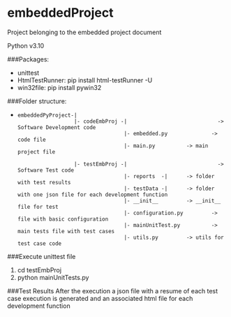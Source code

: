 # embeddedProject

Project belonging to the embedded project document

Python v3.10

###Packages:
- unittest
- HtmlTestRunner: pip install html-testRunner -U
- win32file: pip install pywin32

###Folder structure:
*     embeddedPyProject-|
                        |- codeEmbProj -|                             -> Software Development code
                                        |- embedded.py  	        -> code file
                                        |- main.py			-> main project file

                        |- testEmbProj -|                             -> Software Test code
                                        |- reports  -|		-> folder with test results
                                        |- testData -|		-> folder with one json file for each development function
                                        |- __init__			-> __init__ file for test
                                        |- configuration.py	        -> file with basic configuration
                                        |- mainUnitTest.py	        -> main tests file with test cases
                                        |- utils.py			-> utils for test case code				

###Execute unittest file
1. cd testEmbProj
2. python mainUnitTests.py

###Test Results
After the execution a json file with a resume of each test case execution is generated and
an associated html file for each development function